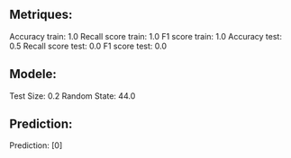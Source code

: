 ## Metriques:
Accuracy train:  1.0 
Recall score train:  1.0 
F1 score train: 1.0
Accuracy test:  0.5 
Recall score test:  0.0 
F1 score test: 0.0
## Modele:
Test Size:  0.2 
Random State:  44.0 
## Prediction:
Prediction:  [0] 
